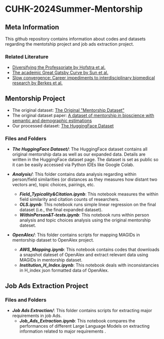 # CUHK-2024Summer-Mentorship

## Meta Information
This github repository contains information about codes and datasets regarding the mentotship project and job ads extraction project.

### Related Literature
- [Diversifying the Professoriate by Hofstra et al.](https://journals.sagepub.com/doi/full/10.1177/23780231221085118)
- [The academic Great Gatsby Curve by Sun et al.](https://royalsocietypublishing.org/doi/10.1098/rsif.2024.0173)
- [Slow convergence: Career impediments to interdisciplinary biomedical research by Berkes et al.](https://www.pnas.org/doi/full/10.1073/pnas.2402646121)


## Mentorship Project
- The original dataset: [The Original "Mentorship Dataset"](https://zenodo.org/records/4917086)
- The original dataset paper: [A dataset of mentorship in bioscience with semantic and demographic estimations](https://www.nature.com/articles/s41597-022-01578-x)
- Our processed dataset: [The HuggingFace Dataset](https://huggingface.co/datasets/Matthewfung/24Summer_RA/tree/main)

### Files and Folders
- ***The HuggingFace Dataset/***: The HuggingFace dataset contains all original mentorship data as well as our expanded data. Details are written in the HuggingFace dataset page. The dataset is set as public so it can be easily accessed via Python IDEs like Google Colab.

- ***Analysis/***: This folder contains data analysis regarding within person/field similarities (or distances as they measures how distant two vectors are), topic choices, pairings, etc.
    - ***Field_Typicality&Citation.ipynb***: This notebook measures the within field similarity and citation counts of researchers.
    - ***OLS.ipynb***: This notebook runs simple linear regression on the final dataset (i.e., the final expanded dataset).
    - ***WithinPerson&T-tests.ipynb***: This notebook runs within person analysis and topic choices analysis using the original mentorship dateset.

- ***OpenAlex/***: This folder contains scripts for mapping MAGIDs in mentorship dataset to OpenAlex project.
    - ***AWS_Mapping.ipynb***: This notebook contains codes that downloads a snapshot dateset of OpenAlex and extract relevant data using MAGIDs in mentorship dataset.
    - ***Institution_H_Index.ipynb***: This notebook deals with inconsistancies in H_index json formatted data of OpenAlex.

## Job Ads Extraction Project

### Files and Folders
- ***Job Ads Extraction/***: This folder contains scripts for extracting major requirements in job Ads.
    - ***Job_Ads_Extraction.ipynb***: This notebook compares the performances of different Large Language Models on extracting information related to major requirements .
